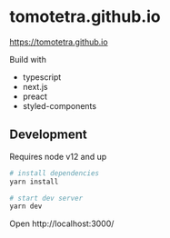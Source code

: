 # tomotetra.github.io

https://tomotetra.github.io

Build with
- typescript
- next.js
- preact
- styled-components


## Development

Requires node v12 and up

```bash
# install dependencies
yarn install

# start dev server
yarn dev
```

Open http://localhost:3000/
